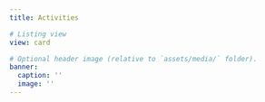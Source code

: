 ```yaml
---
title: Activities

# Listing view
view: card

# Optional header image (relative to `assets/media/` folder).
banner:
  caption: ''
  image: ''
---
```

